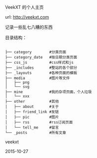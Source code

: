 VeekXT 的个人主页

url: <http://veekxt.com>

记录一些乱七八糟的东西

目录结构：

```

├── category        #分类页面
├── category_date   #按日期分类页面
├── css_js          #css样式和js
├── _includes       #整站的各个部分
├── _layouts        #各种页面的模板
├── media           #图片等文件
│   ├── png
│   └── svg
├── mine            #我的杂项页面，个人垃圾
│   └── xxx
├── other           #其他
│   ├── about       #关于
│   ├── friend_link #友链
│   ├── pic         #图片
│   ├── rss         #rss订阅页面
│   └── tell_me     #留言
└── _posts          #所有文章

```

veekxt

2015-10-27
